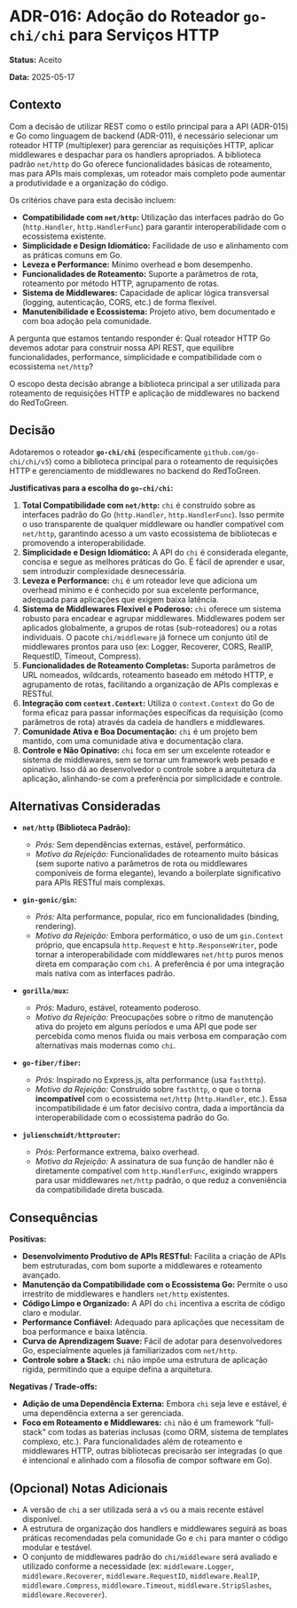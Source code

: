 # ADR-016: Adoção do Roteador `go-chi/chi` para Serviços HTTP

**Status:** Aceito

**Data:** 2025-05-17

## Contexto

Com a decisão de utilizar REST como o estilo principal para a API (ADR-015) e Go como linguagem de backend (ADR-011), é necessário selecionar um roteador HTTP (multiplexer) para gerenciar as requisições HTTP, aplicar middlewares e despachar para os handlers apropriados. A biblioteca padrão `net/http` do Go oferece funcionalidades básicas de roteamento, mas para APIs mais complexas, um roteador mais completo pode aumentar a produtividade e a organização do código.

Os critérios chave para esta decisão incluem:
* **Compatibilidade com `net/http`:** Utilização das interfaces padrão do Go (`http.Handler`, `http.HandlerFunc`) para garantir interoperabilidade com o ecossistema existente.
* **Simplicidade e Design Idiomático:** Facilidade de uso e alinhamento com as práticas comuns em Go.
* **Leveza e Performance:** Mínimo overhead e bom desempenho.
* **Funcionalidades de Roteamento:** Suporte a parâmetros de rota, roteamento por método HTTP, agrupamento de rotas.
* **Sistema de Middlewares:** Capacidade de aplicar lógica transversal (logging, autenticação, CORS, etc.) de forma flexível.
* **Manutenibilidade e Ecossistema:** Projeto ativo, bem documentado e com boa adoção pela comunidade.

A pergunta que estamos tentando responder é: Qual roteador HTTP Go devemos adotar para construir nossa API REST, que equilibre funcionalidades, performance, simplicidade e compatibilidade com o ecossistema `net/http`?

O escopo desta decisão abrange a biblioteca principal a ser utilizada para roteamento de requisições HTTP e aplicação de middlewares no backend do RedToGreen.

## Decisão

Adotaremos o roteador **`go-chi/chi`** (especificamente `github.com/go-chi/chi/v5`) como a biblioteca principal para o roteamento de requisições HTTP e gerenciamento de middlewares no backend do RedToGreen.

**Justificativas para a escolha do `go-chi/chi`:**
1.  **Total Compatibilidade com `net/http`:** `chi` é construído sobre as interfaces padrão do Go (`http.Handler`, `http.HandlerFunc`). Isso permite o uso transparente de qualquer middleware ou handler compatível com `net/http`, garantindo acesso a um vasto ecossistema de bibliotecas e promovendo a interoperabilidade.
2.  **Simplicidade e Design Idiomático:** A API do `chi` é considerada elegante, concisa e segue as melhores práticas do Go. É fácil de aprender e usar, sem introduzir complexidade desnecessária.
3.  **Leveza e Performance:** `chi` é um roteador leve que adiciona um overhead mínimo e é conhecido por sua excelente performance, adequada para aplicações que exigem baixa latência.
4.  **Sistema de Middlewares Flexível e Poderoso:** `chi` oferece um sistema robusto para encadear e agrupar middlewares. Middlewares podem ser aplicados globalmente, a grupos de rotas (sub-roteadores) ou a rotas individuais. O pacote `chi/middleware` já fornece um conjunto útil de middlewares prontos para uso (ex: Logger, Recoverer, CORS, RealIP, RequestID, Timeout, Compress).
5.  **Funcionalidades de Roteamento Completas:** Suporta parâmetros de URL nomeados, wildcards, roteamento baseado em método HTTP, e agrupamento de rotas, facilitando a organização de APIs complexas e RESTful.
6.  **Integração com `context.Context`:** Utiliza o `context.Context` do Go de forma eficaz para passar informações específicas da requisição (como parâmetros de rota) através da cadeia de handlers e middlewares.
7.  **Comunidade Ativa e Boa Documentação:** `chi` é um projeto bem mantido, com uma comunidade ativa e documentação clara.
8.  **Controle e Não Opinativo:** `chi` foca em ser um excelente roteador e sistema de middlewares, sem se tornar um framework web pesado e opinativo. Isso dá ao desenvolvedor o controle sobre a arquitetura da aplicação, alinhando-se com a preferência por simplicidade e controle.

## Alternativas Consideradas

* **`net/http` (Biblioteca Padrão):**
    * *Prós:* Sem dependências externas, estável, performático.
    * *Motivo da Rejeição:* Funcionalidades de roteamento muito básicas (sem suporte nativo a parâmetros de rota ou middlewares componíveis de forma elegante), levando a boilerplate significativo para APIs RESTful mais complexas.

* **`gin-gonic/gin`:**
    * *Prós:* Alta performance, popular, rico em funcionalidades (binding, rendering).
    * *Motivo da Rejeição:* Embora performático, o uso de um `gin.Context` próprio, que encapsula `http.Request` e `http.ResponseWriter`, pode tornar a interoperabilidade com middlewares `net/http` puros menos direta em comparação com `chi`. A preferência é por uma integração mais nativa com as interfaces padrão.

* **`gorilla/mux`:**
    * *Prós:* Maduro, estável, roteamento poderoso.
    * *Motivo da Rejeição:* Preocupações sobre o ritmo de manutenção ativa do projeto em alguns períodos e uma API que pode ser percebida como menos fluida ou mais verbosa em comparação com alternativas mais modernas como `chi`.

* **`go-fiber/fiber`:**
    * *Prós:* Inspirado no Express.js, alta performance (usa `fasthttp`).
    * *Motivo da Rejeição:* Construído sobre `fasthttp`, o que o torna **incompatível** com o ecossistema `net/http` (`http.Handler`, etc.). Essa incompatibilidade é um fator decisivo contra, dada a importância da interoperabilidade com o ecossistema padrão do Go.

* **`julienschmidt/httprouter`:**
    * *Prós:* Performance extrema, baixo overhead.
    * *Motivo da Rejeição:* A assinatura de sua função de handler não é diretamente compatível com `http.HandlerFunc`, exigindo wrappers para usar middlewares `net/http` padrão, o que reduz a conveniência da compatibilidade direta buscada.

## Consequências

**Positivas:**
* **Desenvolvimento Produtivo de APIs RESTful:** Facilita a criação de APIs bem estruturadas, com bom suporte a middlewares e roteamento avançado.
* **Manutenção da Compatibilidade com o Ecossistema Go:** Permite o uso irrestrito de middlewares e handlers `net/http` existentes.
* **Código Limpo e Organizado:** A API do `chi` incentiva a escrita de código claro e modular.
* **Performance Confiável:** Adequado para aplicações que necessitam de boa performance e baixa latência.
* **Curva de Aprendizagem Suave:** Fácil de adotar para desenvolvedores Go, especialmente aqueles já familiarizados com `net/http`.
* **Controle sobre a Stack:** `chi` não impõe uma estrutura de aplicação rígida, permitindo que a equipe defina a arquitetura.

**Negativas / Trade-offs:**
* **Adição de uma Dependência Externa:** Embora `chi` seja leve e estável, é uma dependência externa a ser gerenciada.
* **Foco em Roteamento e Middlewares:** `chi` não é um framework "full-stack" com todas as baterias inclusas (como ORM, sistema de templates complexo, etc.). Para funcionalidades além de roteamento e middlewares HTTP, outras bibliotecas precisarão ser integradas (o que é intencional e alinhado com a filosofia de compor software em Go).

## (Opcional) Notas Adicionais
* A versão de `chi` a ser utilizada será a `v5` ou a mais recente estável disponível.
* A estrutura de organização dos handlers e middlewares seguirá as boas práticas recomendadas pela comunidade Go e `chi` para manter o código modular e testável.
* O conjunto de middlewares padrão do `chi/middleware` será avaliado e utilizado conforme a necessidade (ex: `middleware.Logger`, `middleware.Recoverer`, `middleware.RequestID`, `middleware.RealIP`, `middleware.Compress`, `middleware.Timeout`, `middleware.StripSlashes`, `middleware.Recoverer`).
